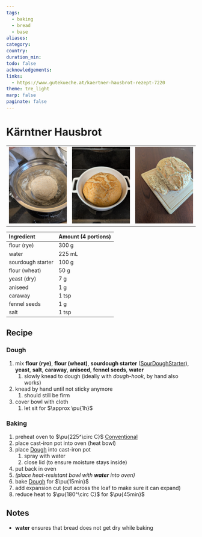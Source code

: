 ```yaml
---
tags:
  - baking
  - bread
  - base
aliases:
category:
country:
duration_min:
todo: false
acknowledgements:
links:
  - https://www.gutekueche.at/kaertner-hausbrot-rezept-7220
theme: tre_light
marp: false
paginate: false
---
```



# Kärntner Hausbrot

||||
| :-: | :-: | :-: |
|![](../gfx/PXL_20250921_012120040.jpg)|![](../gfx/PXL_20250921_033612587.jpg)|![](../gfx/PXL_20250921_033909827.jpg)|

|Ingredient|Amount (4 portions)|
| :- | :- |
|flour (rye)|300 g|
|water|225 mL|
|sourdough starter|100 g|
|flour (wheat)|50 g|
|yeast (dry)|7 g|
|aniseed|1 g|
|caraway|1 tsp|
|fennel seeds|1 g|
|salt|1 tsp|


## Recipe

### Dough
1. mix **flour (rye)**, **flour (wheat)**, **sourdough starter** ([SourDoughStarter](SourDoughStarter.md)), **yeast**, **salt**, **caraway**, **aniseed**, **fennel seeds**, **water**
	1. slowly knead to dough (ideally with *dough-hook*, by hand also works)
2. knead by hand until not sticky anymore
	1. should still be firm
3. cover bowl with cloth
	1. let sit for $\approx \pu{1h}$

### Baking
1. preheat oven to $\pu{225^\circ C}$ [Conventional](OvenSettings.md#Conventional)
2. place cast-iron pot into oven (heat bowl)
3. place [Dough](#Dough) into cast-iron pot
	1. spray with water
	2. close lid (to ensure moisture stays inside)
4. put back in oven
5. *(place heat-resistant bowl with **water** into oven)*
6. bake [Dough](#Dough) for $\pu{15min}$
7. add expansion cut (cut across the loaf to make sure it can expand)
8. reduce heat to $\pu{180^\circ C}$ for $\pu{45min}$

## Notes
* **water** ensures that bread does not get dry while baking
